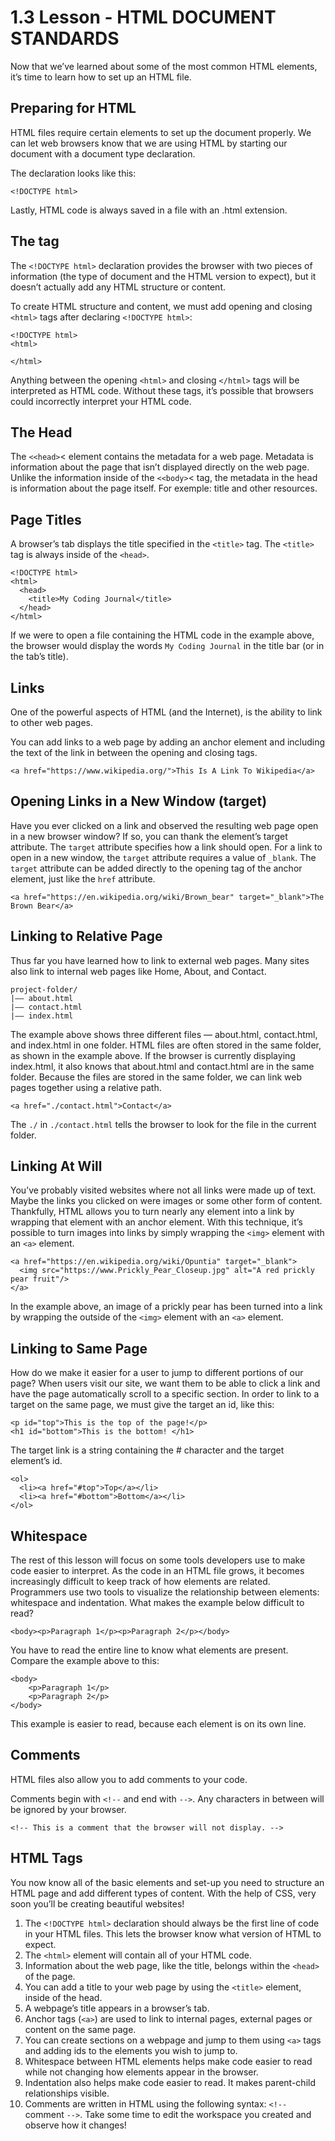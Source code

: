 # 1.3 Lesson - HTML DOCUMENT STANDARDS
Now that we’ve learned about some of the most common HTML elements, it’s time to learn how to set up an HTML file.

## Preparing for HTML
HTML files require certain elements to set up the document properly. We can let web browsers know that we are using HTML by starting our document with a document type declaration.

The declaration looks like this:
```
<!DOCTYPE html>
```
Lastly, HTML code is always saved in a file with an .html extension.

## The <html> tag
The ```<!DOCTYPE html>``` declaration provides the browser with two pieces of information (the type of document and the HTML version to expect), but it doesn’t actually add any HTML structure or content.

To create HTML structure and content, we must add opening and closing ```<html>``` tags after declaring ```<!DOCTYPE html>```:
```
<!DOCTYPE html>
<html>
 
</html>
```
Anything between the opening ```<html>``` and closing ```</html>``` tags will be interpreted as HTML code. Without these tags, it’s possible that browsers could incorrectly interpret your HTML code.

## The Head

The ```<<head>```< element contains the metadata for a web page. Metadata is information about the page that isn’t displayed directly on the web page. Unlike the information inside of the ```<<body>```< tag, the metadata in the head is information about the page itself. For exemple: title and other resources.

## Page Titles
A browser’s tab displays the title specified in the ```<title>``` tag. The ```<title>``` tag is always inside of the ```<head>```.
```
<!DOCTYPE html>
<html>
  <head>
    <title>My Coding Journal</title>
  </head>
</html>
```
If we were to open a file containing the HTML code in the example above, the browser would display the words ```My Coding Journal``` in the title bar (or in the tab’s title).

## Links
One of the powerful aspects of HTML (and the Internet), is the ability to link to other web pages.

You can add links to a web page by adding an anchor element <a> and including the text of the link in between the opening and closing tags.
```
<a href="https://www.wikipedia.org/">This Is A Link To Wikipedia</a>
```

## Opening Links in a New Window (target)
Have you ever clicked on a link and observed the resulting web page open in a new browser window? If so, you can thank the <a> element’s target attribute.
The ```target``` attribute specifies how a link should open.
For a link to open in a new window, the ```target``` attribute requires a value of ```_blank```. The ```target``` attribute can be added directly to the opening tag of the anchor element, just like the ```href``` attribute.
```
<a href="https://en.wikipedia.org/wiki/Brown_bear" target="_blank">The Brown Bear</a>
```

## Linking to Relative Page
Thus far you have learned how to link to external web pages. Many sites also link to internal web pages like Home, About, and Contact.
```
project-folder/
|—— about.html
|—— contact.html
|—— index.html
```
The example above shows three different files — about.html, contact.html, and index.html in one folder.
HTML files are often stored in the same folder, as shown in the example above. If the browser is currently displaying index.html, it also knows that about.html and contact.html are in the same folder. 
Because the files are stored in the same folder, we can link web pages together using a relative path.
```
<a href="./contact.html">Contact</a>
```
The ```./``` in ```./contact.html``` tells the browser to look for the file in the current folder.

## Linking At Will
You’ve probably visited websites where not all links were made up of text. Maybe the links you clicked on were images or some other form of content.
Thankfully, HTML allows you to turn nearly any element into a link by wrapping that element with an anchor element. With this technique, it’s possible to turn images into links by simply wrapping the ```<img>``` element with an ```<a>``` element.
```
<a href="https://en.wikipedia.org/wiki/Opuntia" target="_blank">
  <img src="https://www.Prickly_Pear_Closeup.jpg" alt="A red prickly pear fruit"/>
</a>
```
In the example above, an image of a prickly pear has been turned into a link by wrapping the outside of the ```<img>``` element with an ```<a>``` element.

## Linking to Same Page
How do we make it easier for a user to jump to different portions of our page?
When users visit our site, we want them to be able to click a link and have the page automatically scroll to a specific section.
In order to link to a target on the same page, we must give the target an id, like this:
```
<p id="top">This is the top of the page!</p>
<h1 id="bottom">This is the bottom! </h1>
```
The target link is a string containing the # character and the target element’s id.
```
<ol>
  <li><a href="#top">Top</a></li>
  <li><a href="#bottom">Bottom</a></li>
</ol>
```

## Whitespace
The rest of this lesson will focus on some tools developers use to make code easier to interpret.
As the code in an HTML file grows, it becomes increasingly difficult to keep track of how elements are related. Programmers use two tools to visualize the relationship between elements: whitespace and indentation.
What makes the example below difficult to read?
```
<body><p>Paragraph 1</p><p>Paragraph 2</p></body>
```
You have to read the entire line to know what elements are present. Compare the example above to this:
```
<body>
    <p>Paragraph 1</p>
    <p>Paragraph 2</p>
</body>
```
This example is easier to read, because each element is on its own line.

## Comments
HTML files also allow you to add comments to your code.

Comments begin with ```<!--``` and end with ```-->```. Any characters in between will be ignored by your browser.
```
<!-- This is a comment that the browser will not display. -->
```
## HTML Tags
You now know all of the basic elements and set-up you need to structure an HTML page and add different types of content. With the help of CSS, very soon you’ll be creating beautiful websites!

1. The ```<!DOCTYPE html>``` declaration should always be the first line of code in your HTML files. This lets the browser know what version of HTML to expect.
2. The ```<html>``` element will contain all of your HTML code.
3. Information about the web page, like the title, belongs within the ```<head>``` of the page.
4. You can add a title to your web page by using the ```<title>``` element, inside of the head.
5. A webpage’s title appears in a browser’s tab.
6. Anchor tags (```<a>```) are used to link to internal pages, external pages or content on the same page.
7. You can create sections on a webpage and jump to them using ```<a>``` tags and adding ids to the elements you wish to jump to.
8. Whitespace between HTML elements helps make code easier to read while not changing how elements appear in the browser.
9. Indentation also helps make code easier to read. It makes parent-child relationships visible.
10. Comments are written in HTML using the following syntax: ```<!--``` comment ```-->```.
Take some time to edit the workspace you created and observe how it changes!